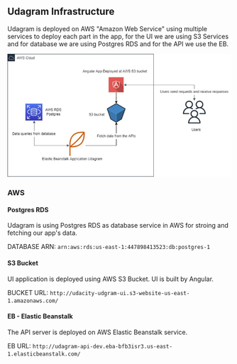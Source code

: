## Udagram Infrastructure
Udagram is deployed on AWS "Amazon Web Service" using multiple services to deploy each part in the app, for the UI we are using S3 Services and for database we are using Postgres RDS and for the API we use the EB.

![Infrasturcture](udagram-infastructure.jpg)

### AWS
#### Postgres RDS
Udagram is using Postgres RDS as database service in AWS for stroing and fetching our app's data.

DATABASE ARN:  `arn:aws:rds:us-east-1:447898413523:db:postgres-1`

#### S3 Bucket
UI application is deployed using AWS S3 Bucket. UI is built by Angular.

BUCKET URL: `http://udacity-udgram-ui.s3-website-us-east-1.amazonaws.com/`

#### EB - Elastic Beanstalk
The API server is deployed on AWS Elastic Beanstalk service.

EB URL: `http://udagram-api-dev.eba-bfb3isr3.us-east-1.elasticbeanstalk.com/`
